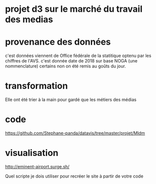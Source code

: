 # projet d3 sur le marché du travail des medias



# provenance des données
c'est données viennent de Office fédérale de la statitique optenu par les chiffres de l'AVS.
c'est donnée date de 2018 sur base NOGA (une nommenclature) certains non on été remis au goûts du jour.

# transformation 
Elle ont été trier à la main pour gardé que les métiers des médias 

# code
https://github.com/Stephane-panda/datavis/tree/master/projet/Mldm 

# visualisation 
http://eminent-airport.surge.sh/

Quel scripte je dois utiliser pour recréer le site à partir de votre code


